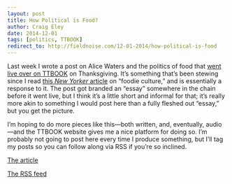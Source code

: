 ```yaml
---  
layout: post 
title: How Political is Food?
author: Craig Eley 
date: 2014-12-01
tags: [politics, TTBOOK]
redirect_to: http://fieldnoise.com/12-01-2014/how-political-is-food
---
```


Last week I wrote a post on Alice Waters and the politics of food that [went live over on TTBOOK](http://www.ttbook.org/book/how-political-food) on Thanksgiving. It’s something that’s been stewing since I read [this *New Yorker* article](http://www.newyorker.com/magazine/2014/11/03/shut-eat) on “foodie culture,” and is essentially a response to it. The post got branded an “essay” somewhere in the chain before it went live, but I think it’s a little short and informal for that; it’s really more akin to something I would post here than a fully fleshed out “essay,” but you get the picture.

I’m hoping to do more pieces like this—both written, and, eventually, audio—and the TTBOOK website gives me a nice platform for doing so. I’m probably not going to post here every time I produce something, but I’ll tag my posts so you can follow along via RSS if you’re so inclined.

[The article](http://www.ttbook.org/book/how-political-food)

[The RSS feed](http://www.ttbook.org/taxonomy/term/22956/feed)



